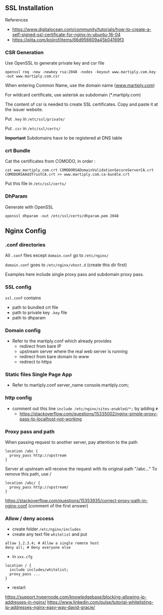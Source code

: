 ## SSL Installation

References
- https://www.digitalocean.com/community/tutorials/how-to-create-a-self-signed-ssl-certificate-for-nginx-in-ubuntu-16-04
- https://qiita.com/kojirof/items/66d956609a45b04169f3

### CSR Generation

Use OpenSSL to generate private key and csr file
```
openssl req -new -newkey rsa:2048 -nodes -keyout www.martiply.com.key -out www.martiply.com.csr
```
When entering Common Name, use the domain name (www.martiply.com)

For wildcard certificate, use asterisk as subdomain (*.martiply.com)

The content of csr is needed to create SSL certificates. Copy and paste it at the issuer website.

Put `.key` in `/etc/ssl/private/`

Put `.csr` in `/etc/ssl/certs/`

**Important** Subdomains have to be registered at DNS table

### crt Bundle

Cat the certificates from COMODO, in order :
```
cat www_martiply_com.crt COMODORSADomainValidationSecureServerCA.crt COMODORSAAddTrustCA.crt >> www.martiply.com.ca-bundle.crt
```
Put this file in `/etc/ssl/certs/`

### DhParam

Generate with OpenSSL
```
openssl dhparam -out /etc/ssl/certs/dhparam.pem 2048
```

## Nginx Config

### .conf directories

All `.conf` files except `domain.conf` go to `/etc/nginx/`

`domain.conf` goes to `/etc/nginx/vhost.d` (create this dir first)

Examples here include single proxy pass and subdomain proxy pass.

### SSL config

`ssl.conf` contains
- path to bundled crt file
- path to private key `.key` file
- path to dhparam

### Domain config
- Refer to the martiply.conf which already provides
    - redirect from bare IP
    - upstream server where the real web server is running
    - redirect from bare domain to www
    - redirect to https

### Static files Single Page App
- Refer to martiply.conf server_name  console.martiply.com;

### http config
- comment out this line `include /etc/nginx/sites-enabled/*;` by adding `#`
    - https://stackoverflow.com/questions/15335002/nginx-simple-proxy-pass-to-localhost-not-working    

### Proxy pass and path

When passing request to another server, pay attention to the path
```
location /abc {
  proxy_pass http://upstream
}

```
Server at upstream will receive the request with its original path "/abc..."
To remove this path, use /
```
location /abc/ {
  proxy_pass http://upstream/
}
```
https://stackoverflow.com/questions/15353935/correct-proxy-path-in-nginx-conf (comment of the first answer)

### Allow / deny access
- create folder `/etc/nginx/includes`
- create any text file `whitelist` and put
```
allow 1.2.3.4; # Allow a single remote host
deny all; # Deny everyone else
```
- in `xxx.cfg`
```
location / {
  include includes/whitelist;
  proxy_pass ...
}
```
- restart

https://support.hypernode.com/knowledgebase/blocking-allowing-ip-addresses-in-nginx/
https://www.linkedin.com/pulse/tutorial-whitelisting-ip-addresses-nginx-easy-way-david-gracie/
